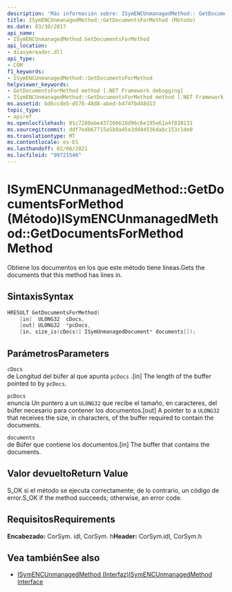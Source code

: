 ```yaml
---
description: 'Más información sobre: ISymENCUnmanagedMethod:: GetDocumentsForMethod ((método)'
title: ISymENCUnmanagedMethod::GetDocumentsForMethod (Método)
ms.date: 03/30/2017
api_name:
- ISymENCUnmanagedMethod.GetDocumentsForMethod
api_location:
- diasymreader.dll
api_type:
- COM
f1_keywords:
- ISymENCUnmanagedMethod::GetDocumentsForMethod
helpviewer_keywords:
- GetDocumentsForMethod method [.NET Framework debugging]
- ISymENCUnmanagedMethod::GetDocumentsForMethod method [.NET Framework debugging]
ms.assetid: bd6ccde5-d578-48d8-abed-b474fbd48d13
topic_type:
- apiref
ms.openlocfilehash: 01c7280abe437266618d96c6e195e61a4f830131
ms.sourcegitcommit: ddf7edb67715a5b9a45e3dd44536dabc153c1de0
ms.translationtype: MT
ms.contentlocale: es-ES
ms.lasthandoff: 02/06/2021
ms.locfileid: "99721546"
---
```

# <a name="isymencunmanagedmethodgetdocumentsformethod-method"></a><span data-ttu-id="c3b63-103">ISymENCUnmanagedMethod::GetDocumentsForMethod (Método)</span><span class="sxs-lookup"><span data-stu-id="c3b63-103">ISymENCUnmanagedMethod::GetDocumentsForMethod Method</span></span>

<span data-ttu-id="c3b63-104">Obtiene los documentos en los que este método tiene líneas.</span><span class="sxs-lookup"><span data-stu-id="c3b63-104">Gets the documents that this method has lines in.</span></span>  
  
## <a name="syntax"></a><span data-ttu-id="c3b63-105">Sintaxis</span><span class="sxs-lookup"><span data-stu-id="c3b63-105">Syntax</span></span>  
  
```cpp  
HRESULT GetDocumentsForMethod(  
    [in]  ULONG32  cDocs,  
    [out] ULONG32  *pcDocs,
    [in, size_is(cDocs)] ISymUnmanagedDocument* documents[]);  
```  
  
## <a name="parameters"></a><span data-ttu-id="c3b63-106">Parámetros</span><span class="sxs-lookup"><span data-stu-id="c3b63-106">Parameters</span></span>  

 `cDocs`  
 <span data-ttu-id="c3b63-107">de Longitud del búfer al que apunta `pcDocs` .</span><span class="sxs-lookup"><span data-stu-id="c3b63-107">[in] The length of the buffer pointed to by `pcDocs`.</span></span>  
  
 `pcDocs`  
 <span data-ttu-id="c3b63-108">enuncia Un puntero a un `ULONG32` que recibe el tamaño, en caracteres, del búfer necesario para contener los documentos.</span><span class="sxs-lookup"><span data-stu-id="c3b63-108">[out] A pointer to a `ULONG32` that receives the size, in characters, of the buffer required to contain the documents.</span></span>  
  
 `documents`  
 <span data-ttu-id="c3b63-109">de Búfer que contiene los documentos.</span><span class="sxs-lookup"><span data-stu-id="c3b63-109">[in] The buffer that contains the documents.</span></span>  
  
## <a name="return-value"></a><span data-ttu-id="c3b63-110">Valor devuelto</span><span class="sxs-lookup"><span data-stu-id="c3b63-110">Return Value</span></span>  

 <span data-ttu-id="c3b63-111">S_OK si el método se ejecuta correctamente; de lo contrario, un código de error.</span><span class="sxs-lookup"><span data-stu-id="c3b63-111">S_OK if the method succeeds; otherwise, an error code.</span></span>  
  
## <a name="requirements"></a><span data-ttu-id="c3b63-112">Requisitos</span><span class="sxs-lookup"><span data-stu-id="c3b63-112">Requirements</span></span>  

 <span data-ttu-id="c3b63-113">**Encabezado:** CorSym. idl, CorSym. h</span><span class="sxs-lookup"><span data-stu-id="c3b63-113">**Header:** CorSym.idl, CorSym.h</span></span>  
  
## <a name="see-also"></a><span data-ttu-id="c3b63-114">Vea también</span><span class="sxs-lookup"><span data-stu-id="c3b63-114">See also</span></span>

- [<span data-ttu-id="c3b63-115">ISymENCUnmanagedMethod (Interfaz)</span><span class="sxs-lookup"><span data-stu-id="c3b63-115">ISymENCUnmanagedMethod Interface</span></span>](isymencunmanagedmethod-interface.md)
